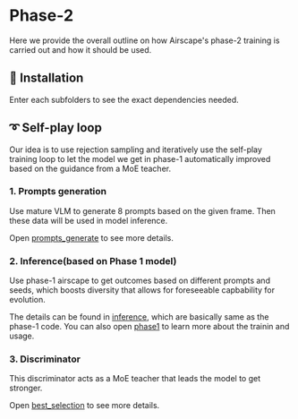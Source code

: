 # Phase-2

Here we provide the overall outline on how Airscape's phase-2 training is carried out and how it should be used.

## 🔧 Installation

Enter each subfolders to see the exact dependencies needed.


## ➰ Self-play loop

Our idea is to use rejection sampling and iteratively use the self-play training loop to let the model we get in phase-1 automatically improved based on the guidance from a MoE teacher.

### 1. Prompts generation

Use mature VLM to generate 8 prompts based on the given frame. Then these data will be used in model inference.

Open [prompts_generate](https://github.com/EmbodiedCity/AirScape.code/edit/main/phase2/prompts_generate) to see more details.

### 2. Inference(based on Phase 1 model)

Use phase-1 airscape to get outcomes based on different prompts and seeds, which boosts diversity that allows for foreseeable capbability for evolution.

The details can be found in [inference](https://github.com/EmbodiedCity/AirScape.code/tree/main/phase2/inference), which are basically same as the phase-1 code. You can also open [phase1](https://github.com/EmbodiedCity/AirScape.code/edit/main/phase1) to learn more about the trainin and usage.


### 3. Discriminator

This discriminator acts as a MoE teacher that leads the model to get stronger.

Open [best_selection](https://github.com/EmbodiedCity/AirScape.code/edit/main/phase2/best_selection) to see more details.









